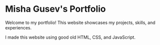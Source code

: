 # Misha Gusev's Portfolio

Welcome to my portfolio! This website showcases my projects, skills, and experiences.

I made this website using good old HTML, CSS, and JavaScript.
